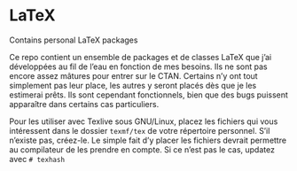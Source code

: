 # LaTeX
Contains personal LaTeX packages

Ce repo contient un ensemble de packages et de classes LaTeX que j’ai développées au fil de l’eau en fonction de mes besoins.
Ils ne sont pas encore assez mâtures pour entrer sur le CTAN. Certains n’y ont tout simplement pas leur place, les autres y seront placés dès que je les estimerai prêts.
Ils sont cependant fonctionnels, bien que des bugs puissent apparaître dans certains cas particuliers.

Pour les utiliser avec Texlive sous GNU/Linux, placez les fichiers qui vous intéressent dans le dossier `texmf/tex` de votre répertoire personnel. S’il n’existe pas, créez-le.
Le simple fait d’y placer les fichiers devrait permettre au compilateur de les prendre en compte. Si ce n’est pas le cas, updatez avec `# texhash`
